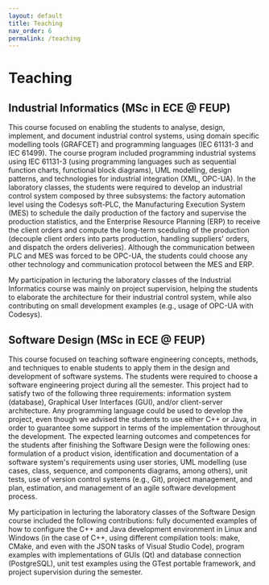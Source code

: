 ```yaml
---
layout: default
title: Teaching
nav_order: 6
permalink: /teaching
---
```


# Teaching

## Industrial Informatics (MSc in ECE @ FEUP)

This course focused on enabling the students to analyse, design, implement, and document industrial control systems, using domain specific modelling tools (GRAFCET) and programming languages (IEC 61131-3 and IEC 61499). The course program included programming industrial systems using IEC 61131-3 (using programming languages such as sequential function charts, functional block diagrams), UML modelling, design patterns, and technologies for industrial integration (XML, OPC-UA).
In the laboratory classes, the students were required to develop an industrial control system composed by three subsystems: the factory automation level using the Codesys soft-PLC, the Manufacturing Execution System (MES) to schedule the daily production of the factory and supervise the production statistics, and the Enterprise Resource Planning (ERP) to receive the client orders and compute the long-term sceduling of the production (decouple client orders into parts production, handling suppliers' orders, and dispatch the orders deliveries). Although the communication between PLC and MES was forced to be OPC-UA, the students could choose any other technology and communication protocol between the MES and ERP.

My participation in lecturing the laboratory classes of the Industrial Informatics course was mainly on project supervision, helping the students to elaborate the architecture for their industrial control system, while also contributing on small development examples (e.g., usage of OPC-UA with Codesys).

## Software Design (MSc in ECE @ FEUP)

This course focused on teaching software engineering concepts, methods, and techniques to enable students to apply them in the design and development of software systems.
The students were required to choose a software engineering project during all the semester. This project had to satisfy two of the following three requirements: information system (database), Graphical User Interfaces (GUI), and/or client-server architecture.
Any programming language could be used to develop the project, even though we advised the students to use either C++ or Java, in order to guarantee some support in terms of the implementation throughout the development.
The expected learning outcomes and competences for the students after finishing the Software Design were the following ones: formulation of a product vision, identification and documentation of a software system's requirements using user stories, UML modelling (use cases, class, sequence, and components diagrams, among others), unit tests, use of version control systems (e.g., Git), project management, and plan, estimation, and management of an agile software development process.

My participation in lecturing the laboratory classes of the Software Design course included the following contributions: fully documented examples of how to configure the C++ and Java development environment in Linux and Windows (in the case of C++, using different compilation tools: make, CMake, and even with the JSON tasks of Visual Studio Code), program examples with implementations of GUIs (Qt) and database connection (PostgreSQL), unit test examples using the GTest portable framework, and project supervision during the semester.
